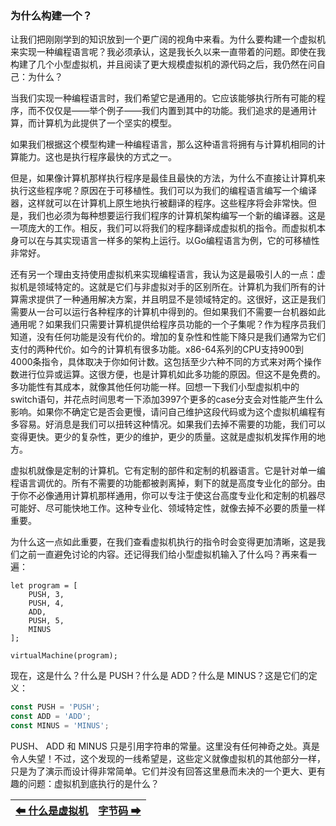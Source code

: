 ### 为什么构建一个？

让我们把刚刚学到的知识放到一个更广阔的视角中来看。为什么要构建一个虚拟机来实现一种编程语言呢？我必须承认，这是我长久以来一直带着的问题。即使在我构建了几个小型虚拟机，并且阅读了更大规模虚拟机的源代码之后，我仍然在问自己：为什么？

当我们实现一种编程语言时，我们希望它是通用的。它应该能够执行所有可能的程序，而不仅仅是——举个例子——我们内置到其中的功能。我们追求的是通用计算，而计算机为此提供了一个坚实的模型。

如果我们根据这个模型构建一种编程语言，那么这种语言将拥有与计算机相同的计算能力。这也是执行程序最快的方式之一。

但是，如果像计算机那样执行程序是最佳且最快的方法，为什么不直接让计算机来执行这些程序呢？原因在于可移植性。我们可以为我们的编程语言编写一个编译器，这样就可以在计算机上原生地执行被翻译的程序。这些程序将会非常快。但是，我们也必须为每种想要运行我们程序的计算机架构编写一个新的编译器。这是一项庞大的工作。相反，我们可以将我们的程序翻译成虚拟机的指令。而虚拟机本身可以在与其实现语言一样多的架构上运行。以Go编程语言为例，它的可移植性非常好。

还有另一个理由支持使用虚拟机来实现编程语言，我认为这是最吸引人的一点：虚拟机是领域特定的。这就是它们与非虚拟对手的区别所在。计算机为我们所有的计算需求提供了一种通用解决方案，并且明显不是领域特定的。这很好，这正是我们需要从一台可以运行各种程序的计算机中得到的。但如果我们不需要一台机器如此通用呢？如果我们只需要计算机提供给程序员功能的一个子集呢？作为程序员我们知道，没有任何功能是没有代价的。增加的复杂性和性能下降只是我们通常为它们支付的两种代价。如今的计算机有很多功能。x86-64系列的CPU支持900到4000条指令，具体取决于你如何计数。这包括至少六种不同的方式来对两个操作数进行位异或运算。这很方便，也是计算机如此多功能的原因。但这不是免费的。多功能性有其成本，就像其他任何功能一样。回想一下我们小型虚拟机中的switch语句，并花点时间思考一下添加3997个更多的case分支会对性能产生什么影响。如果你不确定它是否会更慢，请问自己维护这段代码或为这个虚拟机编程有多容易。好消息是我们可以扭转这种情况。如果我们去掉不需要的功能，我们可以变得更快。更少的复杂性，更少的维护，更少的质量。这就是虚拟机发挥作用的地方。

虚拟机就像是定制的计算机。它有定制的部件和定制的机器语言。它是针对单一编程语言调优的。所有不需要的功能都被剥离掉，剩下的就是高度专业化的部分。由于你不必像通用计算机那样通用，你可以专注于使这台高度专业化和定制的机器尽可能好、尽可能快地工作。这种专业化、领域特定性，就像去掉不必要的质量一样重要。

为什么这一点如此重要，在我们查看虚拟机执行的指令时会变得更加清晰，这是我们之前一直避免讨论的内容。还记得我们给小型虚拟机输入了什么吗？再来看一遍：

```JS
let program = [
    PUSH, 3,
    PUSH, 4,
    ADD,
    PUSH, 5,
    MINUS
];

virtualMachine(program);
```

现在，这是什么？什么是 PUSH？什么是 ADD？什么是 MINUS？这是它们的定义：

```javascript
const PUSH = 'PUSH';
const ADD = 'ADD';
const MINUS = 'MINUS';
```

PUSH、 ADD 和 MINUS 只是引用字符串的常量。这里没有任何神奇之处。真是令人失望！不过，这个发现的一线希望是，这些定义就像虚拟机的其他部分一样，只是为了演示而设计得非常简单。它们并没有回答这里悬而未决的一个更大、更有趣的问题：虚拟机到底执行的是什么？

|[⬅ 什么是虚拟机](./8什么是虚拟机.md)|[字节码 ➡](./10字节码.md)|
| --- | --- |
